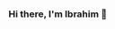 ### Hi there, I'm Ibrahim  👋

<!--
**iadumlu/iadumlu** is a ✨ _special_ ✨ repository because its `README.md` (this file) appears on your GitHub profile.

Here are some ideas to get you started:

- 🔭 I’m currently working on AWS
- 🌱 I’m currently learning everything 🤣
- 👯 I’m looking to collaborate with other content creators
- 🥅 2021 Goals: Improve myself in AWS and DevOps
- 💬 Ask me about Python, Linux, SQLite,...
- 📫 How to reach me: (I will let u know soon)
- 😄 Pronouns: Ebraham

-->

